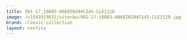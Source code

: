 ```yaml
---
title: 991-17.16003-6B68IN394C545-CLE1120
image: /v1543919832/viterbo/991-17.16003-6B68IN394C545-CLE1120.jpg
brand: classic-collection
layout: vestito
---
```


